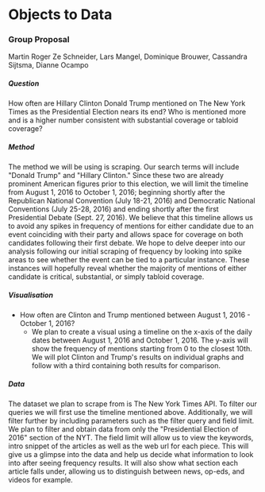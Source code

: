 # Objects to Data
### Group Proposal
Martin Roger Ze Schneider, Lars Mangel, Dominique Brouwer, Cassandra Sijtsma, Dianne Ocampo

##### Question
How often are Hillary Clinton Donald Trump mentioned on The New York Times as the Presidential Election nears its end? Who is mentioned more and is a higher number consistent with substantial coverage or tabloid coverage?

##### Method
The method we will be using is scraping. Our search terms will include "Donald Trump" and "Hillary Clinton." Since these two are already prominent American figures prior to this election, we will limit the timeline from August 1, 2016 to October 1, 2016; beginning shortly after the Republican National Convention (July 18-21, 2016) and Democratic National Conventions (July 25-28, 2016) and ending shortly after the first Presidential Debate (Sept. 27, 2016). We believe that this timeline allows us to avoid any spikes in frequency of mentions for either candidate due to an event coinciding with their party and allows space for coverage on both candidates following their first debate. We hope to delve deeper into our analysis following our initial scraping of frequency by looking into spike areas to see whether the event can be tied to a particular instance. These instances will hopefully reveal whether the majority of mentions of either candidate is critical, substantial, or simply tabloid coverage.


##### Visualisation
+ How often are Clinton and Trump mentioned between August 1, 2016 - October 1, 2016?
    + We plan to create a visual using a timeline on the x-axis of the daily dates between August 1, 2016 and October 1, 2016. The y-axis will show the frequency of mentions starting from 0 to the closest 10th. We will plot Clinton and Trump's results on individual graphs and follow with a third containing both results for comparison.

##### Data
The dataset we plan to scrape from is The New York Times API. To filter our queries we will first use the timeline mentioned above. Additionally, we will filter further by including parameters such as the filter query and field limit. We plan to filter and obtain data from only the "Presidential Election of 2016" section of the NYT. The field limit will allow us to view the keywords, intro snippet of the articles as well as the web url for each piece. This will give us a glimpse into the data and help us decide what information to look into after seeing frequency results. It will also show what section each article falls under, allowing us to distinguish between news, op-eds, and videos for example.

